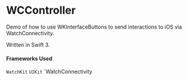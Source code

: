 # WCController
Demo of how to use WKInterfaceButtons to send interactions to iOS via WatchConnectivity.

Written in Swift 3.

#### Frameworks Used
`WatchKit`
`UIKit`
`WatchConnectivity
